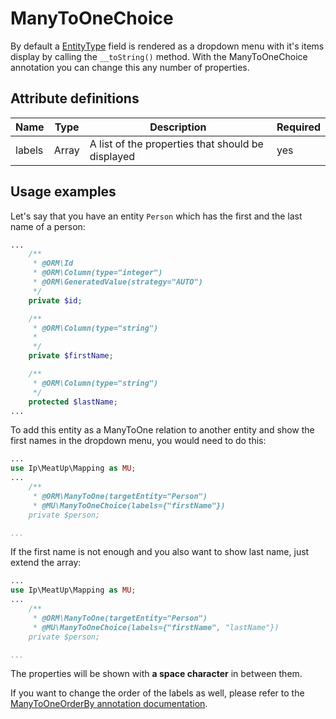 ManyToOneChoice
===============

By default a [EntityType](http://symfony.com/doc/current/reference/forms/types/entity.html) field is rendered as a dropdown menu with it's items display by calling the `__toString()` method. With the ManyToOneChoice annotation you can change this any number of properties.

Attribute definitions
---------------------

| Name | Type |Description | Required |
| --- | --- | --- | --- |
| labels | Array | A list of the properties that should be displayed | yes |

Usage examples
--------------

Let's say that you have an entity `Person` which has the first and the last name of a person:

```php
...
    /**
     * @ORM\Id
     * @ORM\Column(type="integer")
     * @ORM\GeneratedValue(strategy="AUTO")
     */
    private $id;

    /**
     * @ORM\Column(type="string")
     *
     */
    private $firstName;

    /**
     * @ORM\Column(type="string")
     */
    protected $lastName;
...
```

To add this entity as a ManyToOne relation to another entity and show the first names in the dropdown menu, you would need to do this:

```php
...
use Ip\MeatUp\Mapping as MU;
...
    /**
     * @ORM\ManyToOne(targetEntity="Person")
     * @MU\ManyToOneChoice(labels={"firstName"})
    private $person;

...
```
If the first name is not enough and you also want to show last name, just extend the array:

```php
...
use Ip\MeatUp\Mapping as MU;
...
    /**
     * @ORM\ManyToOne(targetEntity="Person")
     * @MU\ManyToOneChoice(labels={"firstName", "lastName"})
    private $person;

...
```

The properties will be shown with **a space character** in between them. 

If you want to change the order of the labels as well, please refer to the [ManyToOneOrderBy annotation documentation](many_to_one_order_by.md).
